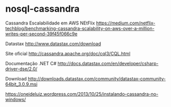 # nosql-cassandra


Cassandra Escalabilidade em AWS NEtFlix
https://medium.com/netflix-techblog/benchmarking-cassandra-scalability-on-aws-over-a-million-writes-per-second-39f45f066c9e

Datastax
http://www.datastax.com/download

Site oficial
http://cassandra.apache.org/doc/cql3/CQL.html

Documentação .NET C#
http://docs.datastax.com/en/developer/csharp-driver-dse/2.0/

Download 
http://downloads.datastax.com/community/datastax-community-64bit_3.0.9.msi

https://oneideluiz.wordpress.com/2013/10/25/instalando-cassandra-no-windows/



